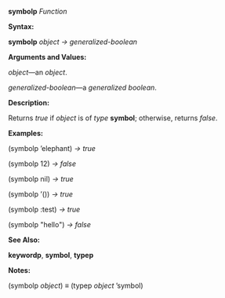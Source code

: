 **symbolp** *Function* 

**Syntax:** 

**symbolp** *object → generalized-boolean* 

**Arguments and Values:** 

*object*—an *object*. 

*generalized-boolean*—a *generalized boolean*. 

**Description:** 

Returns *true* if *object* is of *type* **symbol**; otherwise, returns *false*. 

**Examples:** 

(symbolp ’elephant) *→ true* 

(symbolp 12) *→ false* 

(symbolp nil) *→ true* 

(symbolp ’()) *→ true* 

(symbolp :test) *→ true* 

(symbolp "hello") *→ false* 

**See Also:** 

**keywordp**, **symbol**, **typep** 



 

 

**Notes:** 

(symbolp *object*) *≡* (typep *object* ’symbol) 

